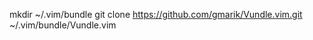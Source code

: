 mkdir ~/.vim/bundle
git clone https://github.com/gmarik/Vundle.vim.git ~/.vim/bundle/Vundle.vim                                                                      

